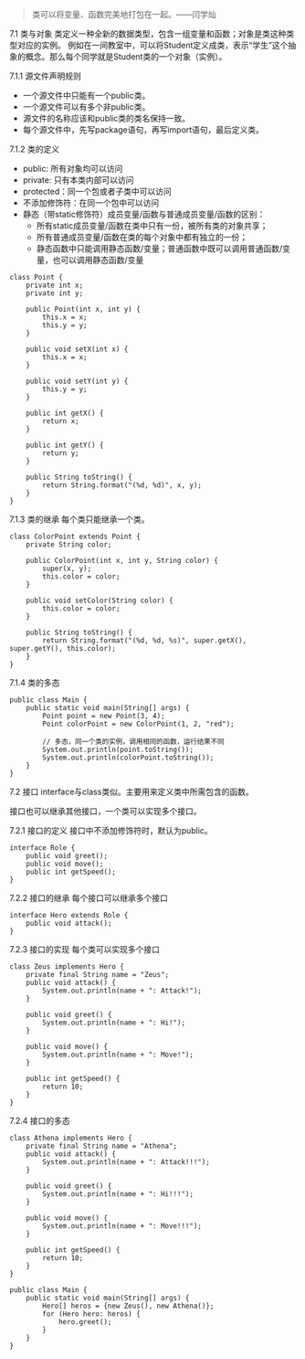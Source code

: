 >类可以将变量、函数完美地打包在一起。——闫学灿
> 
7.1 类与对象
类定义一种全新的数据类型，包含一组变量和函数；对象是类这种类型对应的实例。
例如在一间教室中，可以将Student定义成类，表示“学生”这个抽象的概念。那么每个同学就是Student类的一个对象（实例）。

7.1.1 源文件声明规则

 - 一个源文件中只能有一个public类。
 - 一个源文件可以有多个非public类。
 - 源文件的名称应该和public类的类名保持一致。
 - 每个源文件中，先写package语句，再写import语句，最后定义类。

7.1.2 类的定义

 - public: 所有对象均可以访问
 - private: 只有本类内部可以访问
 - protected：同一个包或者子类中可以访问
 - 不添加修饰符：在同一个包中可以访问
 - 静态（带static修饰符）成员变量/函数与普通成员变量/函数的区别：
    - 所有static成员变量/函数在类中只有一份，被所有类的对象共享；
    -  所有普通成员变量/函数在类的每个对象中都有独立的一份；
    -   静态函数中只能调用静态函数/变量；普通函数中既可以调用普通函数/变量，也可以调用静态函数/变量
```
class Point {
    private int x;
    private int y;

    public Point(int x, int y) {
        this.x = x;
        this.y = y;
    }

    public void setX(int x) {
        this.x = x;
    }

    public void setY(int y) {
        this.y = y;
    }

    public int getX() {
        return x;
    }

    public int getY() {
        return y;
    }

    public String toString() {
        return String.format("(%d, %d)", x, y);
    }
}
```
7.1.3 类的继承
每个类只能继承一个类。
```
class ColorPoint extends Point {
    private String color;

    public ColorPoint(int x, int y, String color) {
        super(x, y);
        this.color = color;
    }

    public void setColor(String color) {
        this.color = color;
    }

    public String toString() {
        return String.format("(%d, %d, %s)", super.getX(), super.getY(), this.color);
    }
}
```
7.1.4 类的多态
```
public class Main {
    public static void main(String[] args) {
        Point point = new Point(3, 4);
        Point colorPoint = new ColorPoint(1, 2, "red");

        // 多态，同一个类的实例，调用相同的函数，运行结果不同
        System.out.println(point.toString());
        System.out.println(colorPoint.toString());
    }
}
```
7.2 接口
interface与class类似。主要用来定义类中所需包含的函数。

接口也可以继承其他接口，一个类可以实现多个接口。

7.2.1 接口的定义
接口中不添加修饰符时，默认为public。
```
interface Role {
    public void greet();
    public void move();
    public int getSpeed();
}
```
7.2.2 接口的继承
每个接口可以继承多个接口
```
interface Hero extends Role {
    public void attack();
}
```
7.2.3 接口的实现
每个类可以实现多个接口
```
class Zeus implements Hero {
    private final String name = "Zeus";
    public void attack() {
        System.out.println(name + ": Attack!");
    }

    public void greet() {
        System.out.println(name + ": Hi!");
    }

    public void move() {
        System.out.println(name + ": Move!");
    }

    public int getSpeed() {
        return 10;
    }
}
```
7.2.4 接口的多态
```
class Athena implements Hero {
    private final String name = "Athena";
    public void attack() {
        System.out.println(name + ": Attack!!!");
    }

    public void greet() {
        System.out.println(name + ": Hi!!!");
    }

    public void move() {
        System.out.println(name + ": Move!!!");
    }

    public int getSpeed() {
        return 10;
    }
}

public class Main {
    public static void main(String[] args) {
        Hero[] heros = {new Zeus(), new Athena()};
        for (Hero hero: heros) {
            hero.greet();
        }
    }
}
```